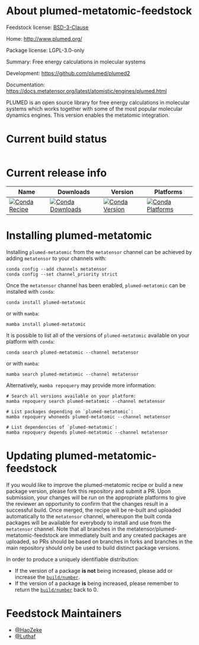 About plumed-metatomic-feedstock
================================

Feedstock license: [BSD-3-Clause](https://github.com/metatensor/plumed-metatomic-feedstock/blob/main/LICENSE.txt)

Home: http://www.plumed.org/

Package license: LGPL-3.0-only

Summary: Free energy calculations in molecular systems

Development: https://github.com/plumed/plumed2

Documentation: https://docs.metatensor.org/latest/atomistic/engines/plumed.html

PLUMED is an open source library for free energy calculations in molecular
systems which works together with some of the most popular molecular
dynamics engines. This version enables the metatomic integration.


Current build status
====================


<table>
</table>

Current release info
====================

| Name | Downloads | Version | Platforms |
| --- | --- | --- | --- |
| [![Conda Recipe](https://img.shields.io/badge/recipe-plumed--metatomic-green.svg)](https://anaconda.org/metatensor/plumed-metatomic) | [![Conda Downloads](https://img.shields.io/conda/dn/metatensor/plumed-metatomic.svg)](https://anaconda.org/metatensor/plumed-metatomic) | [![Conda Version](https://img.shields.io/conda/vn/metatensor/plumed-metatomic.svg)](https://anaconda.org/metatensor/plumed-metatomic) | [![Conda Platforms](https://img.shields.io/conda/pn/metatensor/plumed-metatomic.svg)](https://anaconda.org/metatensor/plumed-metatomic) |

Installing plumed-metatomic
===========================

Installing `plumed-metatomic` from the `metatensor` channel can be achieved by adding `metatensor` to your channels with:

```
conda config --add channels metatensor
conda config --set channel_priority strict
```

Once the `metatensor` channel has been enabled, `plumed-metatomic` can be installed with `conda`:

```
conda install plumed-metatomic
```

or with `mamba`:

```
mamba install plumed-metatomic
```

It is possible to list all of the versions of `plumed-metatomic` available on your platform with `conda`:

```
conda search plumed-metatomic --channel metatensor
```

or with `mamba`:

```
mamba search plumed-metatomic --channel metatensor
```

Alternatively, `mamba repoquery` may provide more information:

```
# Search all versions available on your platform:
mamba repoquery search plumed-metatomic --channel metatensor

# List packages depending on `plumed-metatomic`:
mamba repoquery whoneeds plumed-metatomic --channel metatensor

# List dependencies of `plumed-metatomic`:
mamba repoquery depends plumed-metatomic --channel metatensor
```




Updating plumed-metatomic-feedstock
===================================

If you would like to improve the plumed-metatomic recipe or build a new
package version, please fork this repository and submit a PR. Upon submission,
your changes will be run on the appropriate platforms to give the reviewer an
opportunity to confirm that the changes result in a successful build. Once
merged, the recipe will be re-built and uploaded automatically to the
`metatensor` channel, whereupon the built conda packages will be available for
everybody to install and use from the `metatensor` channel.
Note that all branches in the metatensor/plumed-metatomic-feedstock are
immediately built and any created packages are uploaded, so PRs should be based
on branches in forks and branches in the main repository should only be used to
build distinct package versions.

In order to produce a uniquely identifiable distribution:
 * If the version of a package **is not** being increased, please add or increase
   the [``build/number``](https://docs.conda.io/projects/conda-build/en/latest/resources/define-metadata.html#build-number-and-string).
 * If the version of a package **is** being increased, please remember to return
   the [``build/number``](https://docs.conda.io/projects/conda-build/en/latest/resources/define-metadata.html#build-number-and-string)
   back to 0.

Feedstock Maintainers
=====================

* [@HaoZeke](https://github.com/HaoZeke/)
* [@Luthaf](https://github.com/Luthaf/)

